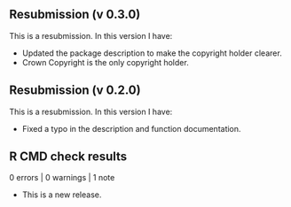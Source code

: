 ## Resubmission (v 0.3.0)
This is a resubmission. In this version I have:

* Updated the package description to make the copyright holder clearer.
* Crown Copyright is the only copyright holder.


## Resubmission (v 0.2.0)
This is a resubmission. In this version I have:

* Fixed a typo in the description and function documentation.

## R CMD check results

0 errors | 0 warnings | 1 note

* This is a new release.
